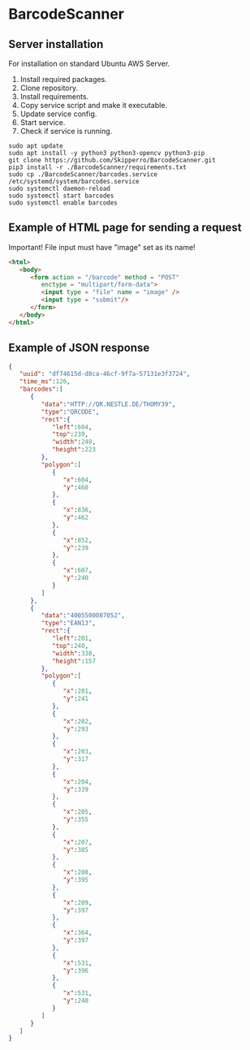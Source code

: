 # BarcodeScanner

## Server installation

For installation on standard Ubuntu AWS Server.

1. Install required packages.
2. Clone repository.
3. Install requirements.
4. Copy service script and make it executable.
5. Update service config.
6. Start service.
7. Check if service is running.

```
sudo apt update
sudo apt install -y python3 python3-opencv python3-pip
git clone https://github.com/Skipperro/BarcodeScanner.git
pip3 install -r ./BarcodeScanner/requirements.txt
sudo cp ./BarcodeScanner/barcodes.service /etc/systemd/system/barcodes.service
sudo systemctl daemon-reload
sudo systemctl start barcodes
sudo systemctl enable barcodes
```

## Example of HTML page for sending a request

Important! File input must have "image" set as its name!
```html
<html>
   <body>
      <form action = "/barcode" method = "POST"
         enctype = "multipart/form-data">
         <input type = "file" name = "image" />
         <input type = "submit"/>
      </form>   
   </body>
</html>
```

## Example of JSON response
```json
{
   "uuid": "df74615d-d8ca-46cf-9f7a-57131e3f3724",
   "time_ms":126,
   "barcodes":[
      {
         "data":"HTTP://QR.NESTLE.DE/THOMY39",
         "type":"QRCODE",
         "rect":{
            "left":604,
            "top":239,
            "width":248,
            "height":223
         },
         "polygon":[
            {
               "x":604,
               "y":460
            },
            {
               "x":836,
               "y":462
            },
            {
               "x":852,
               "y":239
            },
            {
               "x":607,
               "y":240
            }
         ]
      },
      {
         "data":"4005500087052",
         "type":"EAN13",
         "rect":{
            "left":201,
            "top":240,
            "width":330,
            "height":157
         },
         "polygon":[
            {
               "x":201,
               "y":241
            },
            {
               "x":202,
               "y":293
            },
            {
               "x":203,
               "y":317
            },
            {
               "x":204,
               "y":339
            },
            {
               "x":205,
               "y":355
            },
            {
               "x":207,
               "y":385
            },
            {
               "x":208,
               "y":395
            },
            {
               "x":209,
               "y":397
            },
            {
               "x":364,
               "y":397
            },
            {
               "x":531,
               "y":396
            },
            {
               "x":531,
               "y":240
            }
         ]
      }
   ]
}
```
